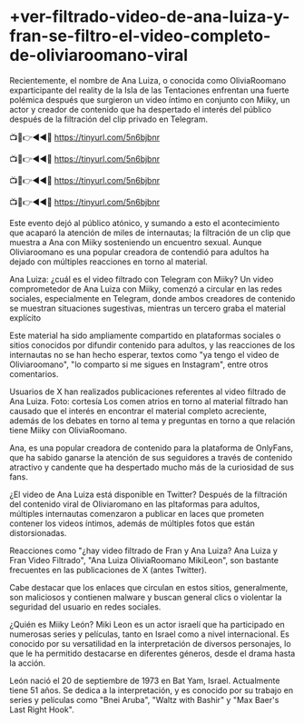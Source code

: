 # +ver-filtrado-video-de-ana-luiza-y-fran-se-filtro-el-video-completo-de-oliviaroomano-viral

Recientemente, el nombre de Ana Luiza, o conocida como OliviaRoomano exparticipante del reality de la Isla de las Tentaciones enfrentan una fuerte polémica después que surgieron un video íntimo en conjunto con Miiky, un actor y creador de contenido que ha despertado el interés del público después de la filtración del clip privado en Telegram.

📺📱👉◄◄🔴  https://tinyurl.com/5n6bjbnr

📺📱👉◄◄🔴  https://tinyurl.com/5n6bjbnr

📺📱👉◄◄🔴  https://tinyurl.com/5n6bjbnr

📺📱👉◄◄🔴  https://tinyurl.com/5n6bjbnr


Este evento dejó al público atónico, y sumando a esto el acontecimiento que acaparó la atención de miles de internautas; la filtración de un clip que muestra a Ana con Miiky sosteniendo un encuentro sexual. Aunque Oliviaroomano es una popular creadora de contendió para adultos ha dejado con múltiples reacciones en torno al material.


Ana Luiza: ¿cuál es el video filtrado con Telegram con Miiky?
Un video comprometedor de Ana Luiza con Miiky, comenzó a circular en las redes sociales, especialmente en Telegram, donde ambos creadores de contenido se muestran situaciones sugestivas, mientras un tercero graba el material explícito

Este material ha sido ampliamente compartido en plataformas sociales o sitios conocidos por difundir contenido para adultos, y las reacciones de los internautas no se han hecho esperar, textos como "ya tengo el video de Oliviaroomano", "lo comparto si me sigues en Instagram", entre otros comentarios.

Usuarios de X han realizados publicaciones referentes al video filtrado de Ana Luiza. Foto: cortesía
Los comen atrios en torno al material filtrado han causado que el interés en encontrar el material completo acreciente, además de los debates en torno al tema y preguntas en torno a que relación tiene Miiky con OliviaRoomano.


Ana, es una popular creadora de contenido para la plataforma de OnlyFans, que ha sabido ganarse la atención de sus seguidores a través de contenido atractivo y candente que ha despertado mucho más de la curiosidad de sus fans.

¿El video de Ana Luiza está disponible en Twitter?
Después de la filtración del contenido viral de Oliviaromano en las pltaformas para adultos, múltiples internautas comenzaron a publicar en laces que prometen contener los videos íntimos, además de múltiples fotos que están distorsionadas.

Reacciones como "¿hay video filtrado de Fran y Ana Luiza? Ana Luiza y Fran Video Filtrado", "Ana Luiza OliviaRoomano MikiLeon", son bastante frecuentes en las publicaciones de X (antes Twitter).

Cabe destacar que los enlaces que circulan en estos sitios, generalmente, son maliciosos y contienen malware y buscan general clics o violentar la seguridad del usuario en redes sociales.

¿Quién es Miiky León?
Miki Leon es un actor israelí que ha participado en numerosas series y películas, tanto en Israel como a nivel internacional. Es conocido por su versatilidad en la interpretación de diversos personajes, lo que le ha permitido destacarse en diferentes géneros, desde el drama hasta la acción.

León nació el 20 de septiembre de 1973 en Bat Yam, Israel. Actualmente tiene 51 años. Se dedica a la interpretación, y es conocido por su trabajo en series y películas como "Bnei Aruba", "Waltz with Bashir" y "Max Baer's Last Right Hook".
